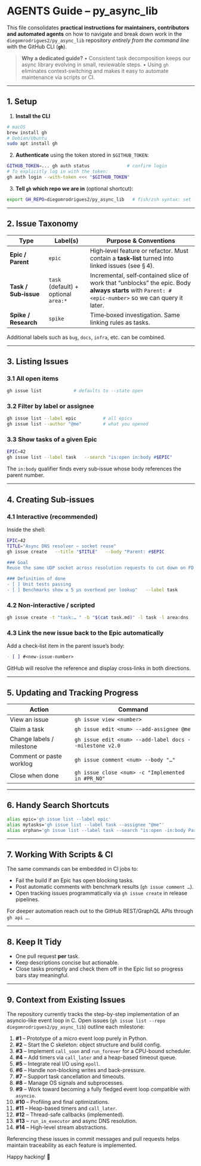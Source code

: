 # AGENTS Guide – py_async_lib

This file consolidates **practical instructions for maintainers, contributors and automated agents** on how to navigate and break down work in the `diegomrodrigues2/py_async_lib` repository *entirely from the command line* with the GitHub CLI (**`gh`**).

> **Why a dedicated guide?**
> • Consistent task decomposition keeps our async library evolving in small, reviewable steps.
> • Using `gh` eliminates context‑switching and makes it easy to automate maintenance via scripts or CI.

---

## 1. Setup

1. **Install the CLI**

```bash
# macOS
brew install gh
# Debian/Ubuntu
sudo apt install gh
```

2. **Authenticate** using the token stored in `$GITHUB_TOKEN`:

```bash
GITHUB_TOKEN=... gh auth status              # confirm login
# To explicitly log in with the token:
gh auth login --with-token <<< "$GITHUB_TOKEN"
```

3. **Tell `gh` which repo we are in** (optional shortcut):

```bash
export GH_REPO=diegomrodrigues2/py_async_lib   # fish/zsh syntax: set -xg GH_REPO …
```

---

## 2. Issue Taxonomy

| Type                 | Label(s)                             | Purpose & Conventions                                                                                                                              |
| -------------------- | ------------------------------------ | -------------------------------------------------------------------------------------------------------------------------------------------------- |
| **Epic / Parent**    | `epic`                               | High‑level feature or refactor. Must contain a **task‑list** turned into linked issues (see § 4).                                                  |
| **Task / Sub‑issue** | `task` (default) + optional `area:*` | Incremental, self‑contained slice of work that “unblocks” the epic. Body **always starts** with `Parent: #<epic‑number>` so we can query it later. |
| **Spike / Research** | `spike`                              | Time‑boxed investigation. Same linking rules as tasks.                                                                                             |

Additional labels such as `bug`, `docs`, `infra`, etc. can be combined.

---

## 3. Listing Issues

### 3.1 All open items

```bash
gh issue list            # defaults to --state open
```

### 3.2 Filter by label or assignee

```bash
gh issue list --label epic          # all epics
gh issue list --author "@me"        # what you opened
```

### 3.3 Show tasks of a given Epic

```bash
EPIC=42
gh issue list --label task   --search "is:open in:body #$EPIC"
```

The `in:body` qualifier finds every sub‑issue whose body references the parent number.

---

## 4. Creating Sub‑issues

### 4.1 Interactive (recommended)

Inside the shell:

```bash
EPIC=42
TITLE="Async DNS resolver – socket reuse"
gh issue create   --title "$TITLE"   --body "Parent: #$EPIC

### Goal
Reuse the same UDP socket across resolution requests to cut down on FD usage.

### Definition of done
- [ ] Unit tests passing
- [ ] Benchmarks show ≤ 5 µs overhead per lookup"   --label task
```

### 4.2 Non‑interactive / scripted

```bash
gh issue create -t "task:… " -b "$(cat task.md)" -l task -l area:dns
```

### 4.3 Link the new issue back to the Epic automatically

Add a check‑list item in the parent issue’s body:

```markdown
- [ ] #<new‑issue‑number>
```

GitHub will resolve the reference and display cross‑links in both directions.

---

## 5. Updating and Tracking Progress

| Action                    | Command                                                 |
| ------------------------- | ------------------------------------------------------- |
| View an issue             | `gh issue view <number>`                                |
| Claim a task              | `gh issue edit <num> --add-assignee @me`                |
| Change labels / milestone | `gh issue edit <num> --add-label docs --milestone v2.0` |
| Comment or paste worklog  | `gh issue comment <num> --body "…"`                     |
| Close when done           | `gh issue close <num> -c "Implemented in #PR_NO"`       |

---

## 6. Handy Search Shortcuts

```bash
alias epic='gh issue list --label epic'
alias mytasks='gh issue list --label task --assignee "@me"'
alias orphan='gh issue list --label task --search "is:open -in:body Parent"'
```

---

## 7. Working With Scripts & CI

The same commands can be embedded in CI jobs to:

* Fail the build if an Epic has open blocking tasks.
* Post automatic comments with benchmark results (`gh issue comment …`).
* Open tracking issues programmatically via `gh issue create` in release pipelines.

For deeper automation reach out to the GitHub REST/GraphQL APIs through `gh api …`.

---

## 8. Keep It Tidy

* One pull request **per** task.
* Keep descriptions concise but actionable.
* Close tasks promptly and check them off in the Epic list so progress bars stay meaningful.

---

## 9. Context from Existing Issues

The repository currently tracks the step-by-step implementation of an asyncio-like event loop in C. Open issues (`gh issue list --repo diegomrodrigues2/py_async_lib`) outline each milestone:

1. **#1** – Prototype of a micro event loop purely in Python.
2. **#2** – Start the C skeleton: object structure and build config.
3. **#3** – Implement `call_soon` and `run_forever` for a CPU-bound scheduler.
4. **#4** – Add timers via `call_later` and a heap-based timeout queue.
5. **#5** – Integrate real I/O using `epoll`.
6. **#6** – Handle non-blocking writes and back-pressure.
7. **#7** – Support task cancellation and timeouts.
8. **#8** – Manage OS signals and subprocesses.
9. **#9** – Work toward becoming a fully fledged event loop compatible with `asyncio`.
10. **#10** – Profiling and final optimizations.
11. **#11** – Heap-based timers and `call_later`.
12. **#12** – Thread-safe callbacks (implemented).
13. **#13** – `run_in_executor` and async DNS resolution.
14. **#14** – High-level stream abstractions.

Referencing these issues in commit messages and pull requests helps maintain traceability as each feature is implemented.

Happy hacking! 🐙
